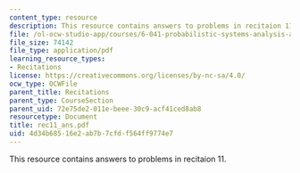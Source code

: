 ```yaml
---
content_type: resource
description: This resource contains answers to problems in recitaion 11.
file: /ol-ocw-studio-app/courses/6-041-probabilistic-systems-analysis-and-applied-probability-spring-2006/4d34b68516e2ab7b7cfdf564ff9774e7_rec11_ans.pdf
file_size: 74142
file_type: application/pdf
learning_resource_types:
- Recitations
license: https://creativecommons.org/licenses/by-nc-sa/4.0/
ocw_type: OCWFile
parent_title: Recitations
parent_type: CourseSection
parent_uid: 72e75de2-011e-beee-30c9-acf41ced8ab8
resourcetype: Document
title: rec11_ans.pdf
uid: 4d34b685-16e2-ab7b-7cfd-f564ff9774e7
---
```

This resource contains answers to problems in recitaion 11.